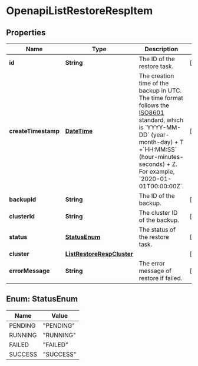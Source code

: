 
# OpenapiListRestoreRespItem

## Properties
Name | Type | Description | Notes
------------ | ------------- | ------------- | -------------
**id** | **String** | The ID of the restore task. |  [optional]
**createTimestamp** | [**DateTime**](DateTime.md) | The creation time of the backup in UTC.  The time format follows the [ISO8601](http://en.wikipedia.org/wiki/ISO_8601) standard, which is &#x60;YYYY-MM-DD&#x60; (year-month-day) + T +&#x60;HH:MM:SS&#x60; (hour-minutes-seconds) + Z. For example, &#x60;2020-01-01T00:00:00Z&#x60;. |  [optional]
**backupId** | **String** | The ID of the backup. |  [optional]
**clusterId** | **String** | The cluster ID of the backup. |  [optional]
**status** | [**StatusEnum**](#StatusEnum) | The status of the restore task. |  [optional]
**cluster** | [**ListRestoreRespCluster**](ListRestoreRespCluster.md) |  |  [optional]
**errorMessage** | **String** | The error message of restore if failed. |  [optional]


<a name="StatusEnum"></a>
## Enum: StatusEnum
Name | Value
---- | -----
PENDING | &quot;PENDING&quot;
RUNNING | &quot;RUNNING&quot;
FAILED | &quot;FAILED&quot;
SUCCESS | &quot;SUCCESS&quot;



